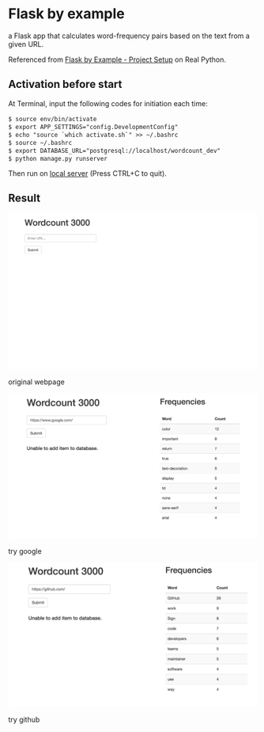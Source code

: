 # Flask by example

a Flask app that calculates word-frequency pairs based on the text from a given URL.

Referenced from [Flask by Example - Project Setup](https://realpython.com/blog/python/flask-by-example-part-1-project-setup/) on Real Python.


## Activation before start

At Terminal, input the following codes for initiation each time:

```
$ source env/bin/activate
$ export APP_SETTINGS="config.DevelopmentConfig"
$ echo "source `which activate.sh`" >> ~/.bashrc
$ source ~/.bashrc
$ export DATABASE_URL="postgresql://localhost/wordcount_dev"
$ python manage.py runserver
```

Then run on [local server](http://127.0.0.1:5000/)
(Press CTRL+C to quit).

## Result

![](/image/web1.jpeg)

original webpage

![](/image/web2.jpeg)

try google

![](/image/web3.jpeg)

try github

